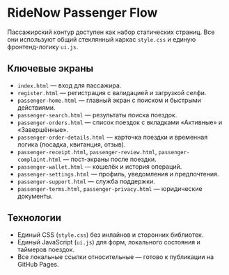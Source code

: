 # RideNow Passenger Flow

Пассажирский контур доступен как набор статических страниц. Все они используют общий стеклянный каркас `style.css` и единую фронтенд-логику `ui.js`.

## Ключевые экраны
- `index.html` — вход для пассажира.
- `register.html` — регистрация с валидацией и загрузкой селфи.
- `passenger-home.html` — главный экран с поиском и быстрыми действиями.
- `passenger-search.html` — результаты поиска поездок.
- `passenger-orders.html` — список поездок с вкладками «Активные» и «Завершённые».
- `passenger-order-details.html` — карточка поездки и временная логика (посадка, квитанция, отзыв).
- `passenger-receipt.html`, `passenger-review.html`, `passenger-complaint.html` — пост-экраны после поездки.
- `passenger-wallet.html` — кошелёк и история операций.
- `passenger-settings.html` — профиль, уведомления и предпочтения.
- `passenger-support.html` — служба поддержки.
- `passenger-terms.html`, `passenger-privacy.html` — юридические документы.

## Технологии
- Единый CSS (`style.css`) без инлайнов и сторонних библиотек.
- Единый JavaScript (`ui.js`) для форм, локального состояния и таймеров поездок.
- Все локальные ссылки относительные — готово к публикации на GitHub Pages.
